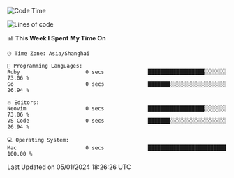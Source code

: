 <!--START_SECTION:waka-->
![Code Time](http://img.shields.io/badge/Code%20Time-1%2C767%20hrs%2052%20mins-blue)

![Lines of code](https://img.shields.io/badge/From%20Hello%20World%20I%27ve%20Written-287.3%20thousand%20lines%20of%20code-blue)

📊 **This Week I Spent My Time On** 

```text
🕑︎ Time Zone: Asia/Shanghai

💬 Programming Languages: 
Ruby                     0 secs              ██████████████████░░░░░░░   73.06 % 
Go                       0 secs              ███████░░░░░░░░░░░░░░░░░░   26.94 % 

🔥 Editors: 
Neovim                   0 secs              ██████████████████░░░░░░░   73.06 % 
VS Code                  0 secs              ███████░░░░░░░░░░░░░░░░░░   26.94 % 

💻 Operating System: 
Mac                      0 secs              █████████████████████████   100.00 % 
```


 Last Updated on 05/01/2024 18:26:26 UTC
<!--END_SECTION:waka-->
